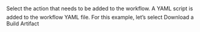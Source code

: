 Select the action that needs to be added to the workflow. A YAML script is added to the workflow YAML file. For this example, let’s select Download a Build Artifact

